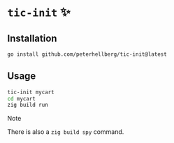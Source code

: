# `tic-init` :sparkles:

## Installation

```sh
go install github.com/peterhellberg/tic-init@latest
```

## Usage

```sh
tic-init mycart
cd mycart
zig build run
```

> [!Note]
> There is also a `zig build spy` command.
